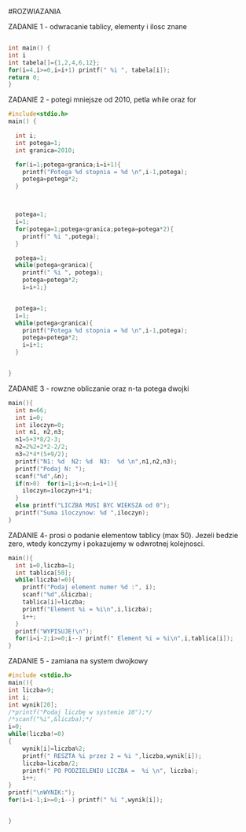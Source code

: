 #ROZWIAZANIA

ZADANIE 1 - odwracanie tablicy, elementy i ilosc znane

```c

int main() {
int i
int tabela[]={1,2,4,6,12};
for(i=4,i>=0,i=i+1) printf(" %i ", tabela[i]);
return 0;
}
```

ZADANIE 2 - potegi mniejsze od 2010, petla while oraz for

```c
#include<stdio.h>
main() {

  int i;
  int potega=1;
  int granica=2010;

  for(i=1;potega<granica;i=i+1){
    printf("Potega %d stopnia = %d \n",i-1,potega);
    potega=potega*2;
  }



  potega=1;
  i=1;
  for(potega=1;potega<granica;potega=potega*2){
    printf(" %i ",potega);
  } 

  potega=1;
  while(potega<granica){
    printf(" %i ", potega);
    potega=potega*2;
    i=i+1;}


  potega=1;
  i=1;
  while(potega<granica){
    printf("Potega %d stopnia = %d \n",i-1,potega);
    potega=potega*2;
    i=i+1;
  }


}
```
ZADANIE 3 - rowzne obliczanie oraz n-ta potega dwojki

```c
main(){
  int n=66;
  int i=0;
  int iloczyn=0;
  int n1, n2,n3;
  n1=5+3*8/2-3;
  n2=2%2+2*2-2/2;
  n3=2*4*(5+9/2);
  printf("N1: %d  N2: %d  N3:  %d \n",n1,n2,n3);
  printf("Podaj N: ");
  scanf("%d",&n);
  if(n>0)  for(i=1;i<=n;i=i+1){
    iloczyn=iloczyn+i*i;
  }
  else printf("LICZBA MUSI BYC WIEKSZA od 0");
  printf("Suma iloczynow: %d ",iloczyn);
}
```
ZADANIE 4- prosi o podanie elementow tablicy (max 50). Jezeli bedzie zero, wtedy konczymy i pokazujemy w odwrotnej kolejnosci.

```c
main(){
  int i=0,liczba=1;
  int tablica[50];
  while(liczba!=0){
    printf("Podaj element numer %d :", i);
    scanf("%d",&liczba);
    tablica[i]=liczba;
    printf("Element %i = %i\n",i,liczba);
    i++;
  }
  printf("WYPISUJE!\n");
  for(i=i-2;i>=0;i--) printf(" Element %i = %i\n",i,tablica[i]);
}
```

ZADANIE 5 - zamiana na system dwojkowy
```c
#include <stdio.h>
main(){
int liczba=9;
int i;
int wynik[20];
/*printf("Podaj liczbę w systemie 10");*/
/*scanf("%i",&liczba);*/
i=0;
while(liczba!=0)
{
	wynik[i]=liczba%2;
	printf(" RESZTA %i przez 2 = %i ",liczba,wynik[i]);
	liczba=liczba/2;
	printf(" PO PODZIELENIU LICZBA =  %i \n", liczba);
	i++;
}
printf("\nWYNIK:");
for(i=i-1;i>=0;i--) printf(" %i ",wynik[i]);


}
```
